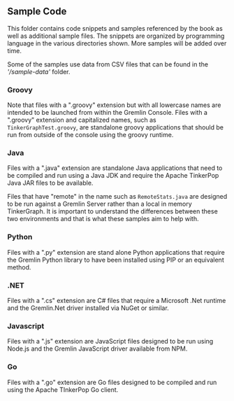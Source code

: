 ## Sample Code

This folder contains code snippets and samples referenced by the book as well as 
additional sample files. The snippets are organized by programming language in 
the various directories shown. More samples will be added over time.

Some of the samples use data from CSV files that can be found in the 
*'/sample-data'* folder.

### Groovy

Note that files with a ".groovy" extension but with all lowercase names are 
intended to be launched from within the Gremlin Console. Files with a ".groovy" 
extension and capitalized names, such as `TinkerGraphTest.groovy`, are standalone 
groovy applications that should be run from outside of the console using the groovy 
runtime.

### Java

Files with a ".java" extension are standalone Java applications that need to be 
compiled and run using a Java JDK and require the Apache TinkerPop Java JAR files to 
be available.

Files that have "remote" in the name such as `RemoteStats.java` are designed to be 
run against a Gremlin Server rather than a local in memory TinkerGraph. It is 
important to understand the differences between these two environments and that is 
what these samples aim to help with.

### Python

Files with a ".py" extension are stand alone Python applications that require the 
Gremlin Python library to have been installed using PIP or an equivalent method. 

### .NET

Files with a ".cs" extension are C# files that require a Microsoft .Net runtime and 
the Gremlin.Net driver installed via NuGet or similar.

### Javascript

Files with a ".js" extension are JavaScript files designed to be run using Node.js 
and the Gremlin JavaScript driver available from NPM.

### Go

Files with a ".go" extension are Go files designed to be compiled and run using the 
Apache TInkerPop Go client.
